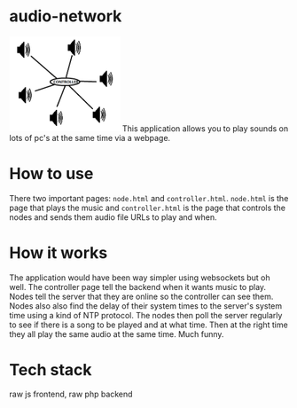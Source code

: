 # audio-network
<img src="icon.png" width="200px"/>
This application allows you to play sounds on lots of pc's at the same time via a webpage.

# How to use
There two important pages: `node.html` and `controller.html`. `node.html` is the page that plays the music and `controller.html` is the page that controls the nodes and sends them audio file URLs to play and when.

# How it works
The application would have been way simpler using websockets but oh well. The controller page tell the backend when it wants music to play. Nodes tell the server that they are online so the controller can see them. Nodes also also find the delay of their system times to the server's system time using a kind of NTP protocol. The nodes then poll the server regularly to see if there is a song to be played and at what time. Then at the right time they all play the same audio at the same time. Much funny.

# Tech stack
raw js frontend, raw php backend
